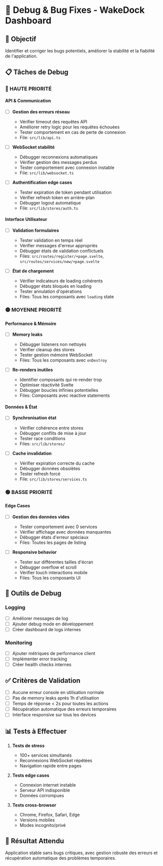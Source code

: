 # 🐛 Debug & Bug Fixes - WakeDock Dashboard

## 🎯 Objectif
Identifier et corriger les bugs potentiels, améliorer la stabilité et la fiabilité de l'application.

## 📋 Tâches de Debug

### 🔴 HAUTE PRIORITÉ

#### API & Communication
- [ ] **Gestion des erreurs réseau**
  - Vérifier timeout des requêtes API
  - Améliorer retry logic pour les requêtes échouées
  - Tester comportement en cas de perte de connexion
  - File: `src/lib/api.ts`

- [ ] **WebSocket stabilité**
  - Débugger reconnexions automatiques
  - Vérifier gestion des messages perdus
  - Tester comportement avec connexion instable
  - File: `src/lib/websocket.ts`

- [ ] **Authentification edge cases**
  - Tester expiration de token pendant utilisation
  - Vérifier refresh token en arrière-plan
  - Débugger logout automatique
  - File: `src/lib/stores/auth.ts`

#### Interface Utilisateur
- [ ] **Validation formulaires**
  - Tester validation en temps réel
  - Vérifier messages d'erreur appropriés
  - Débugger états de validation conflictuels
  - Files: `src/routes/register/+page.svelte`, `src/routes/services/new/+page.svelte`

- [ ] **État de chargement**
  - Vérifier indicateurs de loading cohérents
  - Débugger états bloqués en loading
  - Tester annulation d'opérations
  - Files: Tous les composants avec `loading` state

### 🟡 MOYENNE PRIORITÉ

#### Performance & Mémoire
- [ ] **Memory leaks**
  - Débugger listeners non nettoyés
  - Vérifier cleanup des stores
  - Tester gestion mémoire WebSocket
  - Files: Tous les composants avec `onDestroy`

- [ ] **Re-renders inutiles**
  - Identifier composants qui re-render trop
  - Optimiser réactivité Svelte
  - Débugger boucles infinies potentielles
  - Files: Composants avec reactive statements

#### Données & État
- [ ] **Synchronisation état**
  - Vérifier cohérence entre stores
  - Débugger conflits de mise à jour
  - Tester race conditions
  - Files: `src/lib/stores/`

- [ ] **Cache invalidation**
  - Vérifier expiration correcte du cache
  - Débugger données obsolètes
  - Tester refresh forcé
  - File: `src/lib/stores/services.ts`

### 🟢 BASSE PRIORITÉ

#### Edge Cases
- [ ] **Gestion des données vides**
  - Tester comportement avec 0 services
  - Vérifier affichage avec données manquantes
  - Débugger états d'erreur spéciaux
  - Files: Toutes les pages de listing

- [ ] **Responsive behavior**
  - Tester sur différentes tailles d'écran
  - Débugger overflow et scroll
  - Vérifier touch interactions mobile
  - Files: Tous les composants UI

## 🔧 Outils de Debug

### Logging
- [ ] Améliorer messages de log
- [ ] Ajouter debug mode en développement
- [ ] Créer dashboard de logs internes

### Monitoring
- [ ] Ajouter métriques de performance client
- [ ] Implémenter error tracking
- [ ] Créer health checks internes

## ✅ Critères de Validation

- [ ] Aucune erreur console en utilisation normale
- [ ] Pas de memory leaks après 1h d'utilisation
- [ ] Temps de réponse < 2s pour toutes les actions
- [ ] Récupération automatique des erreurs temporaires
- [ ] Interface responsive sur tous les devices

## 📊 Tests à Effectuer

1. **Tests de stress**
   - 100+ services simultanés
   - Reconnexions WebSocket répétées
   - Navigation rapide entre pages

2. **Tests edge cases**
   - Connexion internet instable
   - Serveur API indisponible
   - Données corrompues

3. **Tests cross-browser**
   - Chrome, Firefox, Safari, Edge
   - Versions mobiles
   - Modes incognito/privé

## 🎯 Résultat Attendu
Application stable sans bugs critiques, avec gestion robuste des erreurs et récupération automatique des problèmes temporaires.
